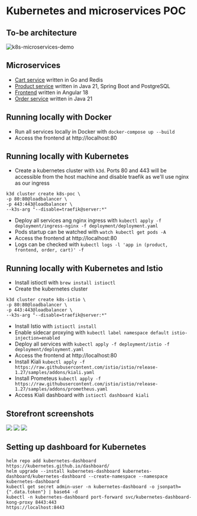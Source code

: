 # Kubernetes and microservices POC

## To-be architecture
![k8s-microservices-demo](https://user-images.githubusercontent.com/9336586/115996458-ba686700-a5b5-11eb-9fb4-0e0ae109906f.png)

## Microservices
* [Cart service](./cart/) written in Go and Redis
* [Product service](./product/) written in Java 21, Spring Boot and PostgreSQL
* [Frontend](./frontend/) written in Angular 18
* [Order service](./order) written in Java 21

## Running locally with Docker
* Run all services locally in Docker with `docker-compose up --build`
* Access the frontend at http://localhost:80

## Running locally with Kubernetes
* Create a kubernetes cluster with `k3d`. Ports 80 and 443 will be accessible from the host machine and disable traefik as we'll use nginx as our ingress
```
k3d cluster create k8s-poc \
-p 80:80@loadbalancer \
-p 443:443@loadbalancer \
--k3s-arg "--disable=traefik@server:*"
```
* Deploy all services ang nginx ingress with `kubectl apply -f deployment/ingress-nginx -f deployment/deployment.yaml`
* Pods startup can be watched with `watch kubectl get pods -A`
* Access the frontend at http://localhost:80
* Logs can be checked with `kubectl logs -l 'app in (product, frontend, order, cart)' -f`

## Running locally with Kubernetes and Istio
* Install istioctl with `brew install istioctl`
* Create the kubernetes cluster
```
k3d cluster create k8s-istio \
-p 80:80@loadbalancer \
-p 443:443@loadbalancer \
--k3s-arg "--disable=traefik@server:*"
```
* Install Istio with `istioctl install`
* Enable sidecar proxying with `kubectl label namespace default istio-injection=enabled`
* Deploy all services with `kubectl apply -f deployment/istio -f deployment/deployment.yaml`
* Access the frontend at http://localhost:80
* Install Kiali `kubectl apply -f https://raw.githubusercontent.com/istio/istio/release-1.27/samples/addons/kiali.yaml`
* Install Prometeus `kubectl apply -f https://raw.githubusercontent.com/istio/istio/release-1.27/samples/addons/prometheus.yaml`
* Access Kiali dashboard with `istioctl dashboard kiali` 

## Storefront screenshots
![](https://user-images.githubusercontent.com/9336586/120122720-d5b02e80-c180-11eb-9b1c-446a26c4b58a.png)
![](https://user-images.githubusercontent.com/9336586/120122722-d8128880-c180-11eb-8175-97d2e17201ed.png)
![](https://user-images.githubusercontent.com/9336586/120122723-d943b580-c180-11eb-835d-4011097b7344.png)

## Setting up dashboard for Kubernetes
```
helm repo add kubernetes-dashboard https://kubernetes.github.io/dashboard/
helm upgrade --install kubernetes-dashboard kubernetes-dashboard/kubernetes-dashboard --create-namespace --namespace kubernetes-dashboard
kubectl get secret admin-user -n kubernetes-dashboard -o jsonpath={".data.token"} | base64 -d
kubectl -n kubernetes-dashboard port-forward svc/kubernetes-dashboard-kong-proxy 8443:443
https://localhost:8443
```
